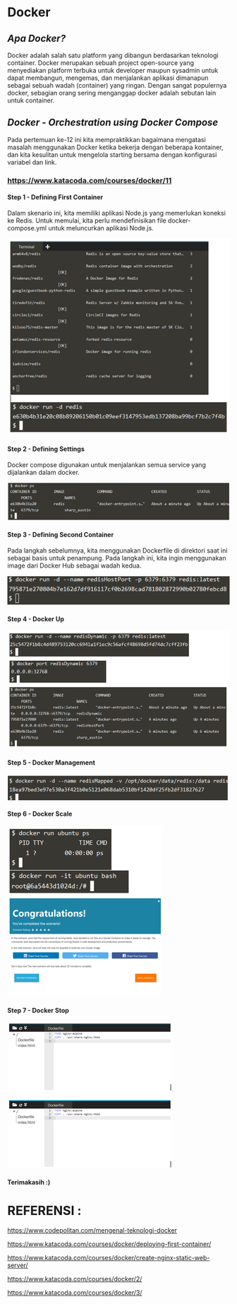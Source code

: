 Docker
======

## *Apa Docker?*

Docker adalah salah satu platform yang dibangun berdasarkan teknologi container. Docker merupakan sebuah project open-source yang menyediakan platform terbuka untuk developer maupun sysadmin untuk dapat membangun, mengemas, dan menjalankan aplikasi dimanapun sebagai sebuah wadah (container) yang ringan. Dengan sangat populernya docker, sebagian orang sering menganggap docker adalah sebutan lain untuk container.

## *Docker - Orchestration using Docker Compose*

Pada pertemuan ke-12 ini kita mempraktikkan bagaimana mengatasi masalah menggunakan Docker ketika bekerja dengan beberapa kontainer, dan kita kesulitan untuk mengelola starting bersama dengan konfigurasi variabel dan link. 

###  https://www.katacoda.com/courses/docker/11

#### Step 1 - Defining First Container

Dalam skenario ini, kita memiliki aplikasi Node.js yang memerlukan koneksi ke Redis. Untuk memulai, kita perlu mendefinisikan file docker-compose.yml untuk meluncurkan aplikasi Node.js.
 
 ![logo](https://github.com/riskalest/Tct_Per_11_Docker/blob/master/1_s_1.PNG)
 
#### Step 2 - Defining Settings

Docker compose digunakan untuk menjalankan semua service yang dijalankan dalam docker.

 ![logo](https://github.com/riskalest/Tct_Per_11_Docker/blob/master/1_s_2.PNG)
 
#### Step 3 - Defining Second Container

Pada langkah sebelumnya, kita menggunakan Dockerfile di direktori saat ini sebagai basis untuk penampung. Pada langkah ini, kita ingin menggunakan image dari Docker Hub sebagai wadah kedua.

 ![logo](https://github.com/riskalest/Tct_Per_11_Docker/blob/master/1_s_3.PNG)
 
#### Step 4 - Docker Up

 ![logo](https://github.com/riskalest/Tct_Per_11_Docker/blob/master/1_s_4.PNG)
 
#### Step 5 - Docker Management

 ![logo](https://github.com/riskalest/Tct_Per_11_Docker/blob/master/1_s_5.PNG)
 
#### Step 6 - Docker Scale

 ![logo](https://github.com/riskalest/Tct_Per_11_Docker/blob/master/1_s_6.PNG)

#### Step 7 - Docker Stop

 ![logo](https://github.com/riskalest/Tct_Per_11_Docker/blob/master/2_s_1.PNG)
 
 ![logo](https://github.com/riskalest/Tct_Per_11_Docker/blob/master/2_s_1.PNG)
 
 
#### Terimakasih :)


REFERENSI :
===========
https://www.codepolitan.com/mengenal-teknologi-docker

https://www.katacoda.com/courses/docker/deploying-first-container/

https://www.katacoda.com/courses/docker/create-nginx-static-web-server/

https://www.katacoda.com/courses/docker/2/

https://www.katacoda.com/courses/docker/3/
